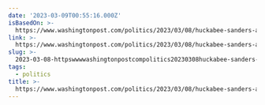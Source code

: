 ```yaml
---
date: '2023-03-09T00:55:16.000Z'
isBasedOn: >-
  https://www.washingtonpost.com/politics/2023/03/08/huckabee-sanders-arkansas-child-labor/
link: >-
  https://www.washingtonpost.com/politics/2023/03/08/huckabee-sanders-arkansas-child-labor/
slug: >-
  2023-03-08-httpswwwwashingtonpostcompolitics20230308huckabee-sanders-arkansas-child-labor
tags:
  - politics
title: >-
  https://www.washingtonpost.com/politics/2023/03/08/huckabee-sanders-arkansas-child-labor/
---
```


